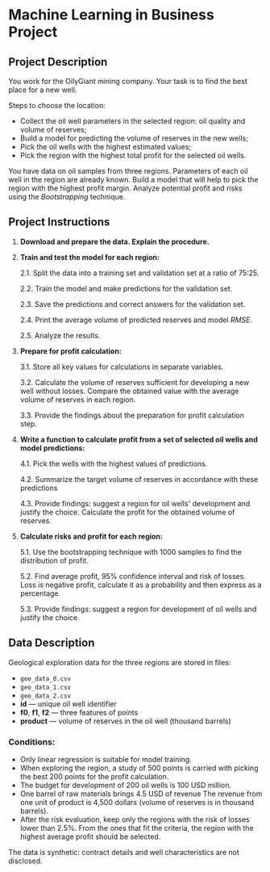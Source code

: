 # Machine Learning in Business Project

## Project Description

You work for the OilyGiant mining company. Your task is to find the best place for a new well.

Steps to choose the location:
- Collect the oil well parameters in the selected region: oil quality and volume of reserves;
- Build a model for predicting the volume of reserves in the new wells;
- Pick the oil wells with the highest estimated values;
- Pick the region with the highest total profit for the selected oil wells.

You have data on oil samples from three regions. Parameters of each oil well in the region are already known. Build a model that will help to pick the region with the highest profit margin. Analyze potential profit and risks using the *Bootstrapping* technique.

## Project Instructions

1. **Download and prepare the data. Explain the procedure.**

2. **Train and test the model for each region:**

    2.1. Split the data into a training set and validation set at a ratio of 75:25.

    2.2. Train the model and make predictions for the validation set.

    2.3. Save the predictions and correct answers for the validation set.

    2.4. Print the average volume of predicted reserves and model *RMSE*.

    2.5. Analyze the results.

3. **Prepare for profit calculation:**

    3.1. Store all key values for calculations in separate variables.

    3.2. Calculate the volume of reserves sufficient for developing a new well without losses. Compare the obtained value with the average volume of reserves in each region.

    3.3. Provide the findings about the preparation for profit calculation step.

4. **Write a function to calculate profit from a set of selected oil wells and model predictions:**

    4.1. Pick the wells with the highest values of predictions. 

    4.2. Summarize the target volume of reserves in accordance with these predictions

    4.3. Provide findings: suggest a region for oil wells' development and justify the choice. Calculate the profit for the obtained volume of reserves.

5. **Calculate risks and profit for each region:**

    5.1. Use the bootstrapping technique with 1000 samples to find the distribution of profit.

    5.2. Find average profit, 95% confidence interval and risk of losses. Loss is negative profit, calculate it as a probability and then express as a percentage.

    5.3. Provide findings: suggest a region for development of oil wells and justify the choice.

## Data Description

Geological exploration data for the three regions are stored in files:
- `geo_data_0.csv`
- `geo_data_1.csv`
- `geo_data_2.csv`
- **id** — unique oil well identifier
- **f0**, **f1**, **f2** — three features of points
- **product** — volume of reserves in the oil well (thousand barrels)

### Conditions:

- Only linear regression is suitable for model training.
- When exploring the region, a study of 500 points is carried with picking the best 200 points for the profit calculation.
- The budget for development of 200 oil wells is 100 USD million.
- One barrel of raw materials brings 4.5 USD of revenue The revenue from one unit of product is 4,500 dollars (volume of reserves is in thousand barrels).
- After the risk evaluation, keep only the regions with the risk of losses lower than 2.5%. From the ones that fit the criteria, the region with the highest average profit should be selected.

The data is synthetic: contract details and well characteristics are not disclosed.
